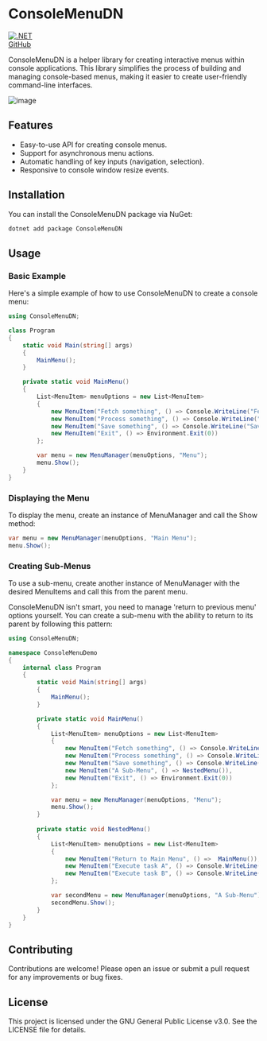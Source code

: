 # ConsoleMenuDN

[![.NET](https://github.com/dbennett33/console-menu-dn/actions/workflows/dotnet.yml/badge.svg)](https://github.com/dbennett33/console-menu-dn/actions/workflows/dotnet.yml)  
[GitHub](https://github.com/dbennett33/console-menu-dn)

ConsoleMenuDN is a helper library for creating interactive menus within console applications. This library simplifies the process of building and managing console-based menus, making it easier to create user-friendly command-line interfaces.


![image](https://github.com/dbennett33/console-menu-dn/assets/17428180/4614ea12-654b-438d-8412-75771d0b8e33)





## Features

- Easy-to-use API for creating console menus.
- Support for asynchronous menu actions.
- Automatic handling of key inputs (navigation, selection).
- Responsive to console window resize events.

## Installation

You can install the ConsoleMenuDN package via NuGet:

```sh
dotnet add package ConsoleMenuDN
```

## Usage

### Basic Example

Here's a simple example of how to use ConsoleMenuDN to create a console menu:

```c#
using ConsoleMenuDN;

class Program
{
    static void Main(string[] args)
    {
        MainMenu();
    }

    private static void MainMenu()
    {
        List<MenuItem> menuOptions = new List<MenuItem>
        {
            new MenuItem("Fetch something", () => Console.WriteLine("Fetching")),
            new MenuItem("Process something", () => Console.WriteLine("Processing")),
            new MenuItem("Save something", () => Console.WriteLine("Saving")),  
            new MenuItem("Exit", () => Environment.Exit(0))
        }; 

        var menu = new MenuManager(menuOptions, "Menu");
        menu.Show();
    }
}
```



### Displaying the Menu

To display the menu, create an instance of MenuManager and call the Show method:

```c#
var menu = new MenuManager(menuOptions, "Main Menu");
menu.Show();
```


### Creating Sub-Menus

To use a sub-menu, create another instance of MenuManager with the desired MenuItems and call this from the parent menu.

ConsoleMenuDN isn't smart, you need to manage 'return to previous menu' options yourself. You can create a sub-menu with the ability to return to its parent by following this pattern:

```c#
using ConsoleMenuDN;

namespace ConsoleMenuDemo
{
    internal class Program
    {
        static void Main(string[] args)
        {
            MainMenu();
        }

        private static void MainMenu()
        {
            List<MenuItem> menuOptions = new List<MenuItem>
            {
                new MenuItem("Fetch something", () => Console.WriteLine("Fetching")),
                new MenuItem("Process something", () => Console.WriteLine("Processing")),
                new MenuItem("Save something", () => Console.WriteLine("Saving")),
                new MenuItem("A Sub-Menu", () => NestedMenu()),  
                new MenuItem("Exit", () => Environment.Exit(0))
            }; 

            var menu = new MenuManager(menuOptions, "Menu");
            menu.Show();
        }
 
        private static void NestedMenu()
        {
            List<MenuItem> menuOptions = new List<MenuItem>
            {
                new MenuItem("Return to Main Menu", () =>  MainMenu()),
                new MenuItem("Execute task A", () => Console.WriteLine("Executing Task A")),
                new MenuItem("Execute task B", () => Console.WriteLine("Executing Task B"))              
            };

            var secondMenu = new MenuManager(menuOptions, "A Sub-Menu");
            secondMenu.Show();
        }        
    }
}
```

## Contributing

Contributions are welcome! Please open an issue or submit a pull request for any improvements or bug fixes.

## License

This project is licensed under the GNU General Public License v3.0. See the LICENSE file for details.
